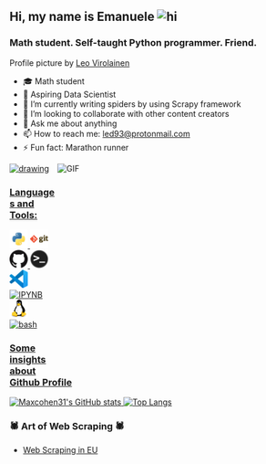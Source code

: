 ## Hi, my name is Emanuele <img src="https://user-images.githubusercontent.com/1303154/88677602-1635ba80-d120-11ea-84d8-d263ba5fc3c0.gif" width="28px" alt="hi">
### Math student. Self-taught Python programmer. Friend. 
Profile picture by [Leo Virolainen](https://www.artstation.com/leopaulartur)

- 🎓 Math student
- 🔭 Aspiring Data Scientist                                                      
- 🌱 I’m currently writing spiders by using Scrapy framework
- 👯 I’m looking to collaborate with other content creators
- 💬 Ask me about anything                                                                  
- 📫 How to reach me: led93@protonmail.com                  
- ⚡ Fun fact: Marathon runner

<img align="right" alt="GIF" width="420" height="360" src="https://media3.giphy.com/media/xT9IgzoKnwFNmISR8I/giphy.gif">

<a href="https://www.kaggle.com/maxcohen31"><img src="https://res.cloudinary.com/importdata/image/upload/v1595012924/kaggle_ksaktb.png" alt="drawing" width="75"/>  

### Languages and Tools:
<img height="32" width="32" src="https://raw.githubusercontent.com/github/explore/80688e429a7d4ef2fca1e82350fe8e3517d3494d/topics/python/python.png" />  <img height="32" width="32" src="https://raw.githubusercontent.com/github/explore/80688e429a7d4ef2fca1e82350fe8e3517d3494d/topics/git/git.png" /> <img height="32" width="32" src="https://raw.githubusercontent.com/github/explore/78df643247d429f6cc873026c0622819ad797942/topics/github/github.png" /> <img height="32" width="32" src="https://raw.githubusercontent.com/github/explore/80688e429a7d4ef2fca1e82350fe8e3517d3494d/topics/terminal/terminal.png" />
<img height="32" width="32" src="https://raw.githubusercontent.com/github/explore/80688e429a7d4ef2fca1e82350fe8e3517d3494d/topics/visual-studio-code/visual-studio-code.png" /> <img src="https://www.vectorlogo.zone/logos/jupyter/jupyter-icon.svg" alt="IPYNB" width="32" height="32"/> <a href="https://www.linux.org/" target="_blank"> <img src="https://raw.githubusercontent.com/devicons/devicon/master/icons/linux/linux-original.svg" alt="linux" width="32" height="32"/> <a href="https://www.gnu.org/software/bash/" target="_blank"> <img src="https://www.vectorlogo.zone/logos/gnu_bash/gnu_bash-icon.svg" alt="bash" width="40" height="40"/> </a> <a href="https://getbootstrap.com" target="_blank">
  



### Some insights about Github Profile
![Maxcohen31's GitHub stats](https://github-readme-stats.vercel.app/api?username=maxcohen31&count_private=true&theme=synthwave)
[![Top Langs](https://github-readme-stats.vercel.app/api/top-langs/?username=maxcohen31&theme=synthwave)](https://github.com/maxcohen31/github-readme-stats)


### :spider: Art of Web Scraping :spider:
- [Web Scraping in EU](https://discoverdigitallaw.com/is-web-scraping-legal-short-guide-on-scraping-under-the-eu-jurisdiction/)
